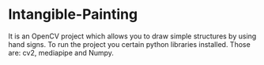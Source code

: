 # Intangible-Painting
It is an OpenCV project which allows you to draw simple structures by using hand signs.
To run the project you certain python libraries installed. Those are: cv2, mediapipe and Numpy.
